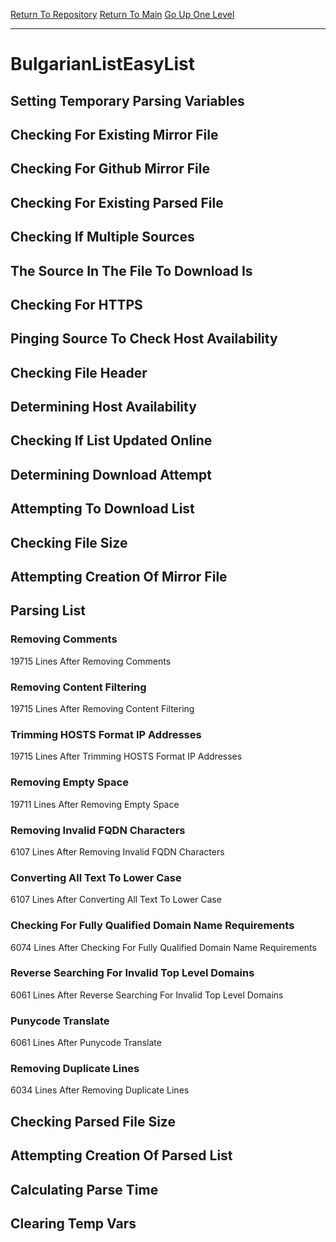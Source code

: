 [Return To Repository](https://github.com/bast69/piholeparser/)
[Return To Main](https://github.com/bast69/piholeparser/blob/master/RecentRunLogs/Mainlog.md)
[Go Up One Level](https://github.com/bast69/piholeparser/blob/master/RecentRunLogs/TopLevelScripts/30-Processing-External-Blacklists.md)
____________________________________
# BulgarianListEasyList
## Setting Temporary Parsing Variables
## Checking For Existing Mirror File
## Checking For Github Mirror File
## Checking For Existing Parsed File
## Checking If Multiple Sources
## The Source In The File To Download Is
## Checking For HTTPS
## Pinging Source To Check Host Availability
## Checking File Header
## Determining Host Availability
## Checking If List Updated Online
## Determining Download Attempt
## Attempting To Download List
## Checking File Size
## Attempting Creation Of Mirror File
## Parsing List
### Removing Comments
19715 Lines After Removing Comments
### Removing Content Filtering
19715 Lines After Removing Content Filtering
### Trimming HOSTS Format IP Addresses
19715 Lines After Trimming HOSTS Format IP Addresses
### Removing Empty Space
19711 Lines After Removing Empty Space
### Removing Invalid FQDN Characters
6107 Lines After Removing Invalid FQDN Characters
### Converting All Text To Lower Case
6107 Lines After Converting All Text To Lower Case
### Checking For Fully Qualified Domain Name Requirements
6074 Lines After Checking For Fully Qualified Domain Name Requirements
### Reverse Searching For Invalid Top Level Domains
6061 Lines After Reverse Searching For Invalid Top Level Domains
### Punycode Translate
6061 Lines After Punycode Translate
### Removing Duplicate Lines
6034 Lines After Removing Duplicate Lines
## Checking Parsed File Size
## Attempting Creation Of Parsed List
## Calculating Parse Time
## Clearing Temp Vars
